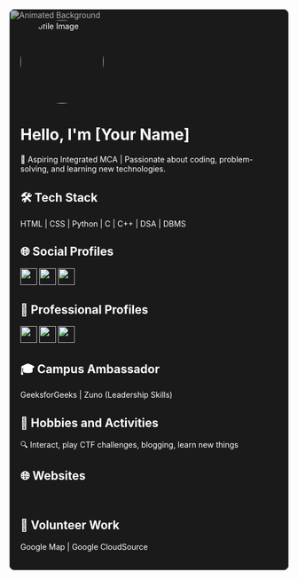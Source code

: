 <div id="profile-container" style="position: relative; background-color: #1a1a1a; color: #ffffff; padding: 20px; border-radius: 10px; overflow: hidden;">

  <!-- Animated Background -->
  <div id="animated-bg" style="position: absolute; top: 0; left: 0; width: 100%; height: 100%; overflow: hidden;">
    <img src="background-image.jpg" alt="Animated Background" style="width: 100%; height: 100%; object-fit: cover; filter: brightness(70%);">
  </div>

  <!-- Profile Image -->
  <img src="your_profile_image_url.jpg" alt="Profile Image" style="border-radius: 50%; width: 150px; height: 150px; position: relative; z-index: 1;">

  <!-- Introduction -->
  <h1>Hello, I'm [Your Name]</h1>
  <p>🚀 Aspiring Integrated MCA | Passionate about coding, problem-solving, and learning new technologies.</p>

  <!-- Tech Stack -->
  <h2>🛠️ Tech Stack</h2>
  <p>HTML | CSS | Python | C | C++ | DSA | DBMS</p>

  <!-- Social Profiles with Icons -->
  <h2>🌐 Social Profiles</h2>
  <a href="https://twitter.com/your_twitter" target="_blank"><img src="twitter-icon.png" alt="Twitter Icon" style="width: 30px; height: 30px;"></a>
  <a href="https://instagram.com/your_instagram" target="_blank"><img src="instagram-icon.png" alt="Instagram Icon" style="width: 30px; height: 30px;"></a>
  <a href="https://t.me/your_telegram" target="_blank"><img src="telegram-icon.png" alt="Telegram Icon" style="width: 30px; height: 30px;"></a>

  <!-- Professional Profiles with Icons -->
  <h2>👔 Professional Profiles</h2>
  <a href="https://linkedin.com/in/your_linkedin" target="_blank"><img src="linkedin-icon.png" alt="LinkedIn Icon" style="width: 30px; height: 30px;"></a>
  <a href="https://github.com/your_github" target="_blank"><img src="github-icon.png" alt="GitHub Icon" style="width: 30px; height: 30px;"></a>
  <a href="https://www.codingninjas.com/profiles/your_codingninjas" target="_blank"><img src="codingninjas-icon.png" alt="Coding Ninjas Icon" style="width: 30px; height: 30px;"></a>
  <!-- Add similar lines for other professional profiles -->

  <!-- Campus Ambassador Roles -->
  <h2>🎓 Campus Ambassador</h2>
  <p>GeeksforGeeks | Zuno (Leadership Skills)</p>

  <!-- Hobbies and Activities -->
  <h2>🌟 Hobbies and Activities</h2>
  <p>🔍 Interact, play CTF challenges, blogging, learn new things</p>

  <!-- Websites -->
  <h2>🌐 Websites</h2>
  <a href="https://ip1jnvkarauli.blogspot.com" target="_blank">ip1jnvkarauli.blogspot.com</a>

  <!-- Volunteer Work -->
  <h2>🤝 Volunteer Work</h2>
  <p>Google Map | Google CloudSource</p>

  <!-- Add JavaScript for Background Animation -->
 

</div>


